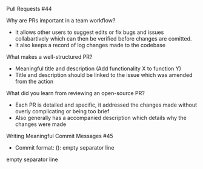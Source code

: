Pull Requests #44

Why are PRs important in a team workflow?
- It allows other users to suggest edits or fix bugs and issues collabartively which can then be verified before changes are comitted.
- It also keeps a record of log changes made to the codebase

What makes a well-structured PR?
- Meaningful title and description (Add functionality X to function Y)
- Title and description should be linked to the issue which was amended from the action

What did you learn from reviewing an open-source PR?
- Each PR is detailed and specific, it addressed the changes made without overly complicating or being too brief 
- Also generally has a accompanied description which details why the changes were made 

Writing Meaningful Commit Messages #45
- Commit format:
<type>(<optional scope>): <description>
empty separator line
<optional body>
empty separator line
<optional footer>


